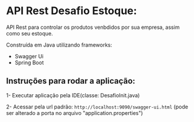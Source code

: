 # API Rest Desafio Estoque:

API Rest para controlar os produtos venbdidos por sua empresa, assim como seu estoque.

Construída em Java utilizando frameworks:
- Swagger Ui
- Spring Boot 

Instruções para rodar a aplicação:
----------------------------------

1- Executar aplicação pela IDE(classe: DesafioInit.java) 

2- Acessar pela url padrão: ```http://localhost:9090/swagger-ui.html```  (pode ser alterado a porta no arquivo "application.properties")
